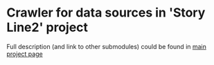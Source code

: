 # Crawler for data sources in 'Story Line2' project
Full description (and link to other submodules) could be found in [main project page](https://fedor-malyshkin.github.io/story_line2_build/)

